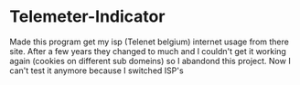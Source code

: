 # Telemeter-Indicator

Made this program get my isp (Telenet belgium) internet usage from there site. After a few years they changed to much and I couldn't get it working again (cookies on different sub domeins) so I abandond this project.
Now I can't test it anymore because I switched ISP's
